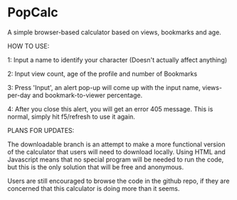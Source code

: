 # PopCalc
A simple browser-based calculator based on views, bookmarks and age.


HOW TO USE:

1: Input a name to identify your character (Doesn't actually affect anything)

2: Input view count, age of the profile and number of Bookmarks

3: Press 'Input', an alert pop-up will come up with the input name, views-per-day and bookmark-to-viewer percentage.

4: After you close this alert, you will get an error 405 message. This is normal, simply hit f5/refresh to use it again.

PLANS FOR UPDATES:

The downloadable branch is an attempt to make a more functional version of the calculator that users will need to download locally.
Using HTML and Javascript means that no special program will be needed to run the code, but this is the only solution that will be free and anonymous.

Users are still encouraged to browse the code in the github repo, if they are concerned that this calculator is doing more than it seems.
